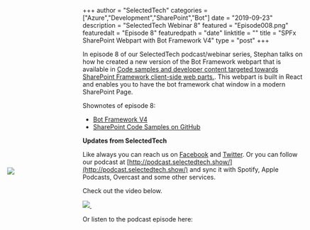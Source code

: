 +++
author = "SelectedTech"
categories = ["Azure","Development","SharePoint","Bot"]
date = "2019-09-23"
description = "SelectedTech Webinar 8"
featured = "Episode008.png"
featuredalt = "Episode 8"
featuredpath = "date"
linktitle = ""
title = "SPFx SharePoint Webpart with Bot Framework V4"
type = "post"
+++

In episode 8 of our SelectedTech podcast/webinar series, Stephan talks on how he created a new version of the Bot Framework webpart that is available in [Code samples and developer content targeted towards SharePoint Framework client-side web parts.](https://github.com/SharePoint/sp-dev-fx-webparts/tree/master/samples/react-bot-framework). This webpart is built in React and enables you to have the bot framework chat window in a modern SharePoint Page.

Shownotes of episode 8:
- [Bot Framework V4](https://dev.botframework.com/)
- [SharePoint Code Samples on GitHub](https://github.com/SharePoint/sp-dev-fx-webparts)

**Updates from SelectedTech**

Like always you can reach us on [Facebook](https://www.facebook.com/SelectedTechPage/) and [Twitter](https://twitter.com/selectedtech). Or you can follow our podcast at [http://podcast.selectedtech.show/](http://podcast.selectedtech.show/) and sync it with Spotify, Apple Podcasts, Overcast and some other services.

Check out the video below. 

<a data-fancybox href="https://youtu.be/8wVTwsDg6_A">
    <img class="card-img-top img-fluid" src="https://img.youtube.com/vi/8wVTwsDg6_A/mqdefault.jpg">
    <img src="/img/play.gif" style="position: relative; width:auto; background:transparent;top: -75px; left: -190px;"/>
</a>

Or listen to the podcast episode here:

<div id="buzzsprout-player-1756000"></div>
<script src="https://www.buzzsprout.com/482989/1756000-spfx-bot-framework-v4-webpart.js?container_id=buzzsprout-player-1756000&player=small" type="text/javascript" charset="utf-8"></script>
